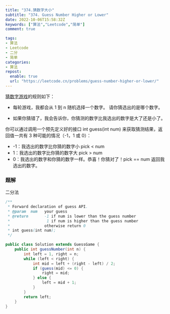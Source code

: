 ```yaml
---
title: "374.猜数字大小"
subtitle: "374. Guess Number Higher or Lower"
date: 2022-10-06T15:58:32Z
keywords: ["算法","Leetcode","简单"]
comment: true

tags:
- 算法
- Leetcode
- 二分
- 简单
categories:
- 算法
repost:
  enable: true
  url: "https://leetcode.cn/problems/guess-number-higher-or-lower/"
---
```


[猜数字游戏](https://leetcode.cn/problems/guess-number-higher-or-lower/)的规则如下：

- 每轮游戏，我都会从 1 到 n 随机选择一个数字。 请你猜选出的是哪个数字。

- 如果你猜错了，我会告诉你，你猜测的数字比我选出的数字是大了还是小了。

你可以通过调用一个预先定义好的接口 int guess(int num) 来获取猜测结果，返回值一共有 3 种可能的情况（-1，1 或 0）：

- -1：我选出的数字比你猜的数字小 pick < num
- 1：我选出的数字比你猜的数字大 pick > num
- 0：我选出的数字和你猜的数字一样。恭喜！你猜对了！pick == num
  返回我选出的数字。

### 题解

二分法

```JAVA
/** 
 * Forward declaration of guess API.
 * @param  num   your guess
 * @return 	     -1 if num is lower than the guess number
 *			      1 if num is higher than the guess number
 *               otherwise return 0
 * int guess(int num);
 */

public class Solution extends GuessGame {
    public int guessNumber(int n) {
        int left = 1, right = n;
        while (left < right) {
            int mid = left + (right - left) / 2; 
            if (guess(mid) <= 0) {
                right = mid;
            } else {
                left = mid + 1; 
            }
        }
        return left;
    }
}
```

